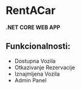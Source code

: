 # RentACar
**.NET CORE WEB APP**
## Funkcionalnosti:
- Dostupna Vozila
- Otkazivanje Rezervacije
- Iznajmljena Vozila
- Admin Panel
